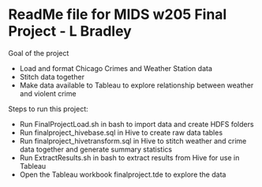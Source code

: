 # ReadMe file for MIDS w205 Final Project - L Bradley

Goal of the project

  - Load and format Chicago Crimes and Weather Station data
  - Stitch data together 
  - Make data available to Tableau to explore relationship between weather and violent crime

Steps to run this project:

  - Run FinalProjectLoad.sh in bash to import data and create HDFS folders
  - Run finalproject_hivebase.sql in Hive to create raw data tables 
  - Run finalproject_hivetransform.sql in Hive to stitch weather and crime data together and generate summary statistics
  - Run ExtractResults.sh in bash to extract results from Hive for use in Tableau
  - Open the Tableau workbook finalproject.tde to explore the data
